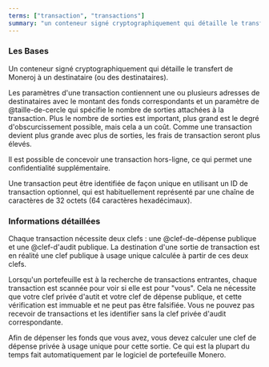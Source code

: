 ```yaml
---
terms: ["transaction", "transactions"]
summary: "un conteneur signé cryptographiquement qui détaille le transfert de Moneroj à un destinataire (ou des destinataires)"
---
```


### Les Bases

Un conteneur signé cryptographiquement qui détaille le transfert de Moneroj à un destinataire (ou des destinataires).

Les paramètres d'une transaction contiennent une ou plusieurs adresses de destinataires avec le montant des fonds correspondants et un paramètre de @taille-de-cercle qui spécifie le nombre de sorties attachées à la transaction. Plus le nombre de sorties est important, plus grand est le degré d'obscurcissement possible, mais cela a un coût. Comme une transaction devient plus grande avec plus de sorties, les frais de transaction seront plus élevés.

Il est possible de concevoir une transaction hors-ligne, ce qui permet une confidentialité supplémentaire.

Une transaction peut être identifiée de façon unique en utilisant un ID de transaction optionnel, qui est habituellement représenté par une chaîne de caractères de 32 octets (64 caractères hexadécimaux).

### Informations détaillées
Chaque transaction nécessite deux clefs : une @clef-de-dépense publique et une @clef-d'audit publique. La destination d'une sortie de transaction est en réalité une clef publique à usage unique calculée à partir de ces deux clefs.

Lorsqu'un portefeuille est à la recherche de transactions entrantes, chaque transaction est scannée pour voir si elle est pour "vous". Cela ne nécessite que votre clef privée d'autit et votre clef de dépense publique, et cette vérification est immuable et ne peut pas être falsifiée. Vous ne pouvez pas recevoir de transactions et les identifier sans la clef privée d'audit correspondante.

Afin de dépenser les fonds que vous avez, vous devez calculer une clef de dépense privée à usage unique pour cette sortie. Ce qui est la plupart du temps fait automatiquement par le logiciel de portefeuille Monero.
